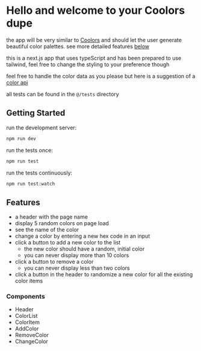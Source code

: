 # Hello and welcome to your Coolors dupe
the app will be very similar to [Coolors](https://coolors.co/1b2f33-28502e-47682c-8c7051-ef3054) and should let the user generate beautiful color palettes. see more detailed features [below](#features)

this is a next.js app that uses typeScript and has been prepared to use tailwind, feel free to change the styling to your preference though

feel free to handle the color data as you please but here is a suggestion of a [color api](https://www.thecolorapi.com/)

all tests can be found in the `@/tests` directory

## Getting Started

run the development server:

```bash
npm run dev
```

run the tests once:

```bash
npm run test
```

run the tests continuously:

```bash
npm run test:watch
```

## Features
- a header with the page name
- display 5 random colors on page load
- see the name of the color
- change a color by entering a new hex code in an input
- click a button to add a new color to the list
  - the new color should have a random, initial color
  - you can never display more than 10 colors
- click a button to remove a color
  - you can never display less than two colors
- click a button in the header to randomize a new color for all the existing color items

### Components
- Header
- ColorList
- ColorItem
- AddColor
- RemoveColor
- ChangeColor